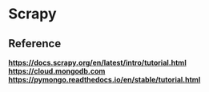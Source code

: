 # Scrapy
## Reference 
**https://docs.scrapy.org/en/latest/intro/tutorial.html**
**https://cloud.mongodb.com**
**https://pymongo.readthedocs.io/en/stable/tutorial.html**
